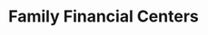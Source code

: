 ---
title: Family Financial Centers
slug: family-financial-centers
updated-on: '2024-05-30T13:44:31.749Z'
created-on: '2024-05-30T13:41:46.671Z'
published-on: '2024-05-30T13:54:32.469Z'
f_city-state-2:
- cms/city/chino-ca.md
- cms/city/charlotte-fl.md
- cms/city/honesdale-pa.md
f_locations:
- cms/payday-loan/family-financial-centers-17517.md
- cms/payday-loan/family-financial-centers-17518.md
- cms/payday-loan/family-financial-centers-17519.md
f_states:
- cms/state/california.md
- cms/state/florida.md
- cms/state/pennsylvania.md
layout: '[company].html'
tags: company
---